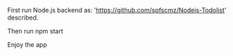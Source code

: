 
First run Node.js backend as: 'https://github.com/spfscmz/Nodejs-Todolist' described. 

Then run npm start

Enjoy the app
